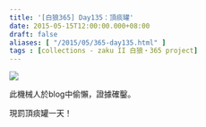 ```yaml
---
title: '[白狼365] Day135：頂痰罐'
date: 2015-05-15T12:00:00.000+08:00
draft: false
aliases: [ "/2015/05/365-day135.html" ]
tags : [collections - zaku II 白狼・365 project]
---
```


[![](https://farm8.staticflickr.com/7749/17482184651_742b8f98c5_z.jpg)](https://farm8.staticflickr.com/7749/17482184651_742b8f98c5_z.jpg)

此機械人於blog中偷懶，證據確鑿。  

  

現罰頂痰罐一天！